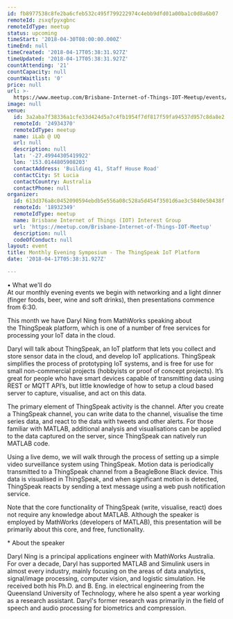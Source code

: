 ```yaml
---
id: fb8977538c8fe2ba6cfeb532c495f799222974c4ebb9dfd01a00ba1c0d8a6b07
remoteId: zsxqfpyxgbnc
remoteIdType: meetup
status: upcoming
timeStart: '2018-04-30T08:00:00.000Z'
timeEnd: null
timeCreated: '2018-04-17T05:38:31.927Z'
timeUpdated: '2018-04-17T05:38:31.927Z'
countAttending: '21'
countCapacity: null
countWaitlist: '0'
price: null
url: >-
  https://www.meetup.com/Brisbane-Internet-of-Things-IOT-Meetup/events/249116503/
image: null
venue:
  id: 3a2aba7f38336a1cfe33d424d5a7c4fb1954f7df817f59fa94537d957c8da8e2
  remoteId: '24934370'
  remoteIdType: meetup
  name: iLab @ UQ
  url: null
  description: null
  lat: '-27.49944305419922'
  lon: '153.0144805908203'
  contactAddress: 'Building 41, Staff House Road'
  contactCity: St Lucia
  contactCountry: Australia
  contactPhone: null
organizer:
  id: 613d376a8c0452090594ebdb5e556a08c528a5d454f3501d6ae3c5840e50438f
  remoteId: '18932349'
  remoteIdType: meetup
  name: Brisbane Internet of Things (IOT) Interest Group
  url: 'https://meetup.com/Brisbane-Internet-of-Things-IOT-Meetup'
  description: null
  codeOfConduct: null
layout: event
title: Monthly Evening Symposium - The ThingSpeak IoT Platform
date: '2018-04-17T05:38:31.927Z'

---
```

<p>• What we'll do<br/>At our monthly evening events we begin with networking and a light dinner (finger foods, beer, wine and soft drinks), then presentations commence from 6:30.</p> <p>This month we have Daryl Ning from MathWorks speaking about<br/>the ThingSpeak platform, which is one of a number of free services for<br/>processing your IoT data in the cloud.</p> <p>Daryl will talk about ThingSpeak, an IoT platform that lets you collect and store sensor data in the cloud, and develop IoT applications. ThingSpeak simplifies the process of prototyping IoT systems, and is free for use for small non-commercial projects (hobbyists or proof of concept projects). It’s great for people who have smart devices capable of transmitting data using REST or MQTT API’s, but little knowledge of how to setup a cloud based server to capture, visualise, and act on this data.</p> <p>The primary element of ThingSpeak activity is the channel. After you create a ThingSpeak channel, you can write data to the channel, visualise the time series data, and react to the data with tweets and other alerts. For those familiar with MATLAB, additional analysis and visualisations can be applied to the data captured on the server, since ThingSpeak can natively run MATLAB code.</p> <p>Using a live demo, we will walk through the process of setting up a simple video surveillance system using ThingSpeak. Motion data is periodically transmitted to a ThingSpeak channel from a BeagleBone Black device. This data is visualised in ThingSpeak, and when significant motion is detected, ThingSpeak reacts by sending a text message using a web push notification service.</p> <p>Note that the core functionality of ThingSpeak (write, visualise, react) does not require any knowledge about MATLAB. Although the speaker is employed by MathWorks (developers of MATLAB), this presentation will be primarily about this core, and free, functionality.</p> <p>* About the speaker</p> <p>Daryl Ning is a principal applications engineer with MathWorks Australia. For over a decade, Daryl has supported MATLAB and Simulink users in almost every industry, mainly focusing on the areas of data analytics, signal/image processing, computer vision, and logistic simulation. He received both his Ph.D. and B. Eng. in electrical engineering from the Queensland University of Technology, where he also spent a year working as a research assistant. Daryl's former research was primarily in the field of speech and audio processing for biometrics and compression.</p>
